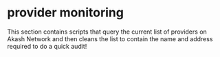 # provider monitoring

This section contains scripts that query the current list of providers on Akash Network and then cleans the list to contain the name and address required to do a quick audit!
